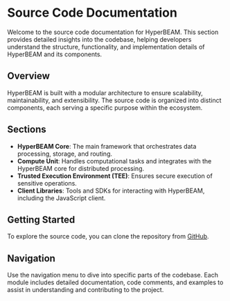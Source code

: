 # Source Code Documentation

Welcome to the source code documentation for HyperBEAM. This section provides detailed insights into the codebase, helping developers understand the structure, functionality, and implementation details of HyperBEAM and its components.

## Overview

HyperBEAM is built with a modular architecture to ensure scalability, maintainability, and extensibility. The source code is organized into distinct components, each serving a specific purpose within the ecosystem.

## Sections

- **HyperBEAM Core**: The main framework that orchestrates data processing, storage, and routing.
- **Compute Unit**: Handles computational tasks and integrates with the HyperBEAM core for distributed processing.
- **Trusted Execution Environment (TEE)**: Ensures secure execution of sensitive operations.
- **Client Libraries**: Tools and SDKs for interacting with HyperBEAM, including the JavaScript client.

## Getting Started

To explore the source code, you can clone the repository from [GitHub](https://github.com/permaweb/HyperBEAM).

## Navigation

Use the navigation menu to dive into specific parts of the codebase. Each module includes detailed documentation, code comments, and examples to assist in understanding and contributing to the project.

